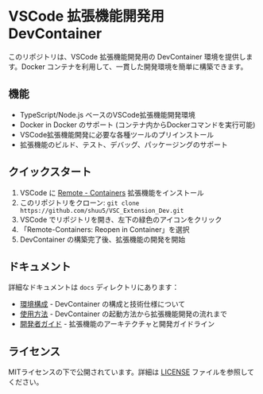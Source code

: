 # VSCode 拡張機能開発用 DevContainer

このリポジトリは、VSCode 拡張機能開発用の DevContainer 環境を提供します。Docker コンテナを利用して、一貫した開発環境を簡単に構築できます。

## 機能

- TypeScript/Node.js ベースのVSCode拡張機能開発環境
- Docker in Docker のサポート (コンテナ内からDockerコマンドを実行可能)
- VSCode拡張機能開発に必要な各種ツールのプリインストール
- 拡張機能のビルド、テスト、デバッグ、パッケージングのサポート

## クイックスタート

1. VSCode に [Remote - Containers](https://marketplace.visualstudio.com/items?itemName=ms-vscode-remote.remote-containers) 拡張機能をインストール
2. このリポジトリをクローン: `git clone https://github.com/shuu5/VSC_Extension_Dev.git`
3. VSCode でリポジトリを開き、左下の緑色のアイコンをクリック
4. 「Remote-Containers: Reopen in Container」を選択
5. DevContainer の構築完了後、拡張機能の開発を開始

## ドキュメント

詳細なドキュメントは `docs` ディレクトリにあります：

- [環境構成](./docs/environment.md) - DevContainer の構成と技術仕様について
- [使用方法](./docs/usage.md) - DevContainer の起動方法から拡張機能開発の流れまで
- [開発者ガイド](./docs/developer-guide.md) - 拡張機能のアーキテクチャと開発ガイドライン

## ライセンス

MITライセンスの下で公開されています。詳細は [LICENSE](./LICENSE) ファイルを参照してください。 